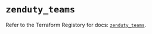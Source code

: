 # `zenduty_teams`

Refer to the Terraform Registory for docs: [`zenduty_teams`](https://www.terraform.io/docs/providers/zenduty/r/teams).
